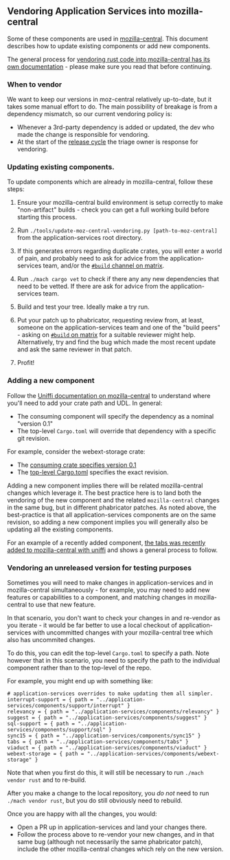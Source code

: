 ## Vendoring Application Services into mozilla-central

Some of these components are used in [mozilla-central](https://hg.mozilla.org/mozilla-central/).
This document describes how to update existing components or add new components.

The general process for [vendoring rust code into mozilla-central has its own
documentation](https://firefox-source-docs.mozilla.org/build/buildsystem/rust.html) -
please make sure you read that before continuing.

### When to vendor

We want to keep our versions in moz-central relatively up-to-date, but it takes some manual effort
to do.  The main possibility of breakage is from a dependency mismatch, so our current vendoring
policy is:

  - Whenever a 3rd-party dependency is added or updated, the dev who made the change is responsible
    for vendoring.
  - At the start of the [release cycle](https://wiki.mozilla.org/Release_Management/Calendar) the
    triage owner is response for vendoring.

### Updating existing components.

To update components which are already in mozilla-central, follow these steps:

1. Ensure your mozilla-central build environment is setup correctly to make
   "non-artifact" builds - check you can get a full working build before
   starting this process.

1. Run `./tools/update-moz-central-vendoring.py [path-to-moz-central]` from the application-services
   root directory.

1. If this generates errors regarding duplicate crates, you will enter a world
   of pain, and probably need to ask for advice from the application-services
   team, and/or the [`#build` channel on matrix](https://matrix.to/#/#build:mozilla.org).

1. Run `./mach cargo vet` to check if there any any new dependencies that need to be vetted.  If
   there are ask for advice from the application-services team.

1. Build and test your tree. Ideally make a try run.

1. Put your patch up to phabricator, requesting review from, at least, someone
   on the application-services team and one of the "build peers" - asking on
   [`#build` on matrix](https://matrix.to/#/#build:mozilla.org) for a suitable
   reviewer might help. Alternatively, try and find the bug which made the
   most recent update and ask the same reviewer in that patch.

1. Profit!

### Adding a new component

Follow the [Uniffi documentation on mozilla-central](https://github.com/mozilla/gecko-dev/blob/master/docs/writing-rust-code/uniffi.md) to understand where you'll need to add your crate path and UDL. In general:

* The consuming component will specify the dependency as a nominal "version 0.1"
* The top-level `Cargo.toml` will override that dependency with a specific git
  revision.

For example, consider the webext-storage crate:

* The [consuming crate specifies version 0.1
  ](https://searchfox.org/mozilla-central/source/toolkit/components/extensions/storage/webext_storage_bridge/Cargo.toml#23)
* The [top-level Cargo.toml](https://searchfox.org/mozilla-central/search?q=application-services+overrides&path=Cargo.toml)
  specifies the exact revision.

Adding a new component implies there will be related mozilla-central changes
which leverage it. The best practice here is to land both the vendoring of the
new component and the related `mozilla-central` changes in the same bug, but in
different phabricator patches. As noted above, the best-practice is that all
application-services components are on the same revision, so adding a new
component implies you will generally also be updating all the existing
components.

For an example of a recently added component, [the tabs was recently added to mozilla-central with uniffi](https://bugzilla.mozilla.org/show_bug.cgi?id=1791851) and shows a general process to follow.

### Vendoring an unreleased version for testing purposes

Sometimes you will need to make changes in application-services and in mozilla-central
simultaneously - for example, you may need to add new features or capabilities
to a component, and matching changes in mozilla-central to use that new feature.

In that scenario, you don't want to check your changes in and re-vendor as you
iterate - it would be far better to use a local checkout of application-services
with uncommitted changes with your mozilla-central tree which also has uncommited
changes.

To do this, you can edit the top-level `Cargo.toml` to specify a path. Note
however that in this scenario, you need to specify the path to the
individual component rather than to the top-level of the repo.

For example, you might end up with something like:

```
# application-services overrides to make updating them all simpler.
interrupt-support = { path = "../application-services/components/support/interrupt" }
relevancy = { path = "../application-services/components/relevancy" }
suggest = { path = "../application-services/components/suggest" }
sql-support = { path = "../application-services/components/support/sql" }
sync15 = { path = "../application-services/components/sync15" }
tabs = { path = "../application-services/components/tabs" }
viaduct = { path = "../application-services/components/viaduct" }
webext-storage = { path = "../application-services/components/webext-storage" }
```

Note that when you first do this, it will still be necessary to run
`./mach vendor rust` and to re-build.

After you make a change to the local repository, you *do not* need to run
`./mach vendor rust`, but you do still obviously need to rebuild.

Once you are happy with all the changes, you would:
* Open a PR up in application-services and land your changes there.
* Follow the process above to re-vendor your new changes, and in that same
  bug (although not necessarily the same phabricator patch), include the other
  mozilla-central changes which rely on the new version.
